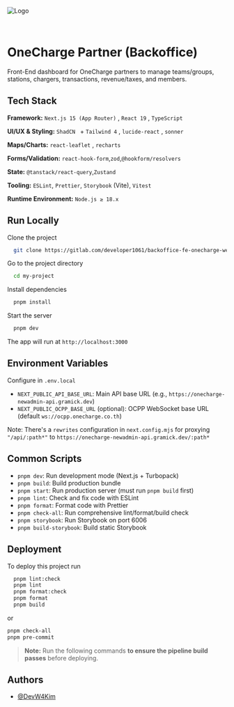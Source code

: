 ![Logo](https://onecharge.co.th/img/2025/logo-onecharge.svg)
&nbsp;

&nbsp;

# OneCharge Partner (Backoffice)

Front-End dashboard for OneCharge partners to manage teams/groups, stations, chargers, transactions, revenue/taxes, and members.

## Tech Stack

**Framework:** `Next.js 15 (App Router)` , `React 19` , `TypeScript`

**UI/UX & Styling:** `ShadCN ` + `Tailwind 4` , `lucide-react` , `sonner`

**Maps/Charts:** `react-leaflet` , `recharts`

**Forms/Validation:** `react-hook-form`,`zod`,`@hookform/resolvers`

**State:** `@tanstack/react-query`,`Zustand`

**Tooling:** `ESLint`, `Prettier`, `Storybook` (Vite), `Vitest`

**Runtime Environment:** `Node.js ≥ 18.x`

## Run Locally

Clone the project

```bash
  git clone https://gitlab.com/developer1061/backoffice-fe-onecharge-web-partner.git
```

Go to the project directory

```bash
  cd my-project
```

Install dependencies

```bash
  pnpm install
```

Start the server

```bash
  pnpm dev
```

The app will run at `http://localhost:3000`

## Environment Variables

Configure in `.env.local`

- `NEXT_PUBLIC_API_BASE_URL`: Main API base URL (e.g., `https://onecharge-newadmin-api.gramick.dev`)
- `NEXT_PUBLIC_OCPP_BASE_URL` (optional): OCPP WebSocket base URL (default `ws://ocpp.onecharge.co.th`)

Note: There's a `rewrites` configuration in `next.config.mjs` for proxying `"/api/:path*"` to `https://onecharge-newadmin-api.gramick.dev/:path*`

## Common Scripts

- `pnpm dev`: Run development mode (Next.js + Turbopack)
- `pnpm build`: Build production bundle
- `pnpm start`: Run production server (must run `pnpm build` first)
- `pnpm lint`: Check and fix code with ESLint
- `pnpm format`: Format code with Prettier
- `pnpm check-all`: Run comprehensive lint/format/build check
- `pnpm storybook`: Run Storybook on port 6006
- `pnpm build-storybook`: Build static Storybook

## Deployment

To deploy this project run

```bash
  pnpm lint:check
  pnpm lint
  pnpm format:check
  pnpm format
  pnpm build

```

or

```md
pnpm check-all
pnpm pre-commit
```

> **Note:** Run the following commands **to ensure the pipeline build passes** before deploying.

## Authors

- [@DevW4Kim](https://www.github.com/octokatherine)
